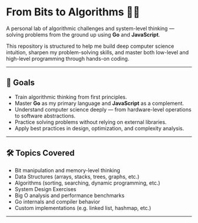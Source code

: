 # From Bits to Algorithms 🧠💡

A personal lab of algorithmic challenges and system-level thinking — solving problems from the ground up using **Go** and **JavaScript**.

This repository is structured to help me build deep computer science intuition, sharpen my problem-solving skills, and master both low-level and high-level programming through hands-on coding.

---

## 🧭 Goals

- Train algorithmic thinking from first principles.
- Master **Go** as my primary language and **JavaScript** as a complement.
- Understand computer science deeply — from hardware-level operations to software abstractions.
- Practice solving problems without relying on external libraries.
- Apply best practices in design, optimization, and complexity analysis.

---

## 🛠 Topics Covered

- Bit manipulation and memory-level thinking
- Data Structures (arrays, stacks, trees, graphs, etc.)
- Algorithms (sorting, searching, dynamic programming, etc.)
- System Design Exercises
- Big O analysis and performance benchmarks
- Go internals and compiler behavior
- Custom implementations (e.g. linked list, hashmap, etc.)

---

